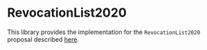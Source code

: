 # RevocationList2020

This library provides the implementation for the `RevocationList2020` proposal described [here](https://w3c-ccg.github.io/vc-status-rl-2020/#bib-rfc4648).




